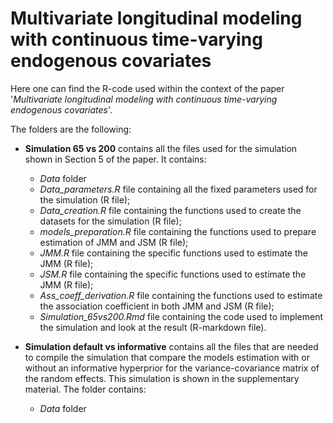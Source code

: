# Multivariate longitudinal modeling with continuous time-varying endogenous covariates
Here one can find the R-code used within the context of the paper '*Multivariate longitudinal modeling with continuous time-varying endogenous covariates*'.

The folders are the following:
- **Simulation 65 vs 200** contains all the files used for the simulation shown in Section 5 of the paper. It contains:
     -   *Data* folder
     -   *Data_parameters.R* file containing all the fixed parameters used for the simulation (R file);
     -   *Data_creation.R* file containing the functions used to create the datasets for the simulation (R file);
     -   *models_preparation.R* file containing the functions used to prepare estimation of JMM and JSM (R file);
     -   *JMM.R* file containing the specific functions used to estimate the JMM (R file);
     -   *JSM.R* file containing the specific functions used to estimate the JMM (R file);
     -   *Ass_coeff_derivation.R* file containing the functions used to estimate the association coefficient in both JMM and JSM (R file);
     -   *Simulation_65vs200.Rmd* file containing the code used to implement the simulation and look at the result (R-markdown file).
       
- **Simulation default vs informative** contains all the files that are needed to compile the simulation that compare the models estimation with or without an informative hyperprior for the variance-covariance matrix of the random effects. This simulation is shown in the supplementary material. The folder contains:
     -   *Data* folder   
  
